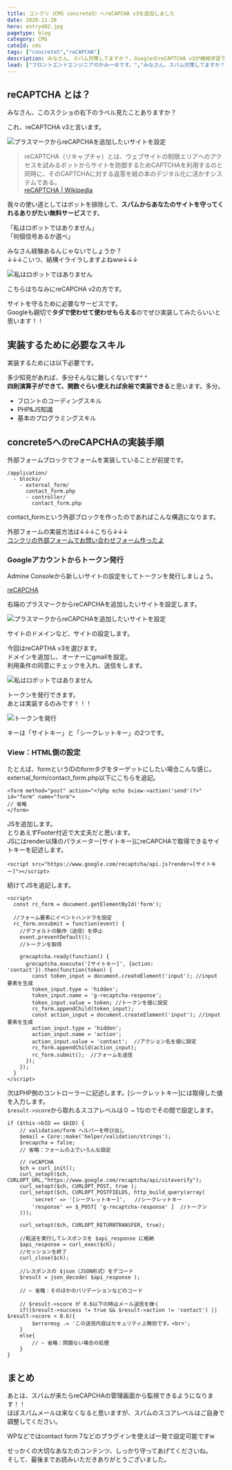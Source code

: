 ```yaml
---
title: コンクリ（CMS concrete5）へreCAPCHA v3を追加しました
date: 2020-11-26
hero: entry402.jpg
pagetype: blog
category: CMS
cateId: cms
tags: ["concrete5","reCAPCHA"]
description: みなさん、スパム対策してますか？。GoogleのreCAPTCHA v3が機械学習で「このメールスパムやで！」って選り分けてくれるようになりました。リリース当初は喜び勇んで運用しているサイトにガツガツ実装しました。じつは最近、当ブログサイト「銀ねこアトリエ」に実装してみたのでそのやり方を紹介します。
lead: ["フロントエンドエンジニアのかみーゆです。","みなさん、スパム対策してますか？GoogleのreCAPTCHA v3が機械学習で「このメールスパムやで！」って選り分けてくれるようになりました。","リリース当初は喜び勇んで運用しているサイトにガツガツ実装しました。","じつは最近、当ブログサイト「銀ねこアトリエ」に実装してみたのでそのやり方を紹介します。"]
---
```

## reCAPTCHA とは？

みなさん、このスクショの右下のラベル見たことありますか？

これ、reCAPTCHA v3と言います。

![プラスマークからreCAPCHAを追加したいサイトを設定](./images/2020/11/entry402-0.png)
> reCAPTCHA（リキャプチャ）とは、ウェブサイトの制限エリアへのアクセスを試みるボットからサイトを防御するためCAPTCHAを利用するのと同時に、そのCAPTCHAに対する返答を紙の本のデジタル化に活かすシステムである。<br>
> [reCAPTCHA | Wikipedia](https://ja.wikipedia.org/wiki/ReCAPTCHA)

我々の使い道としてはボットを排除して、**スパムからあなたのサイトを守ってくれるありがたい無料サービス**です。

「私はロボットではありません」<br>
「何個信号あるか選べ」

みなさん経験あるんじゃないでしょうか？<br>
↓↓↓こいつ、結構イライラしますよねww↓↓↓

![私はロボットではありません](./images/2020/11/entry402-1.png)

こちらはちなみにreCAPCHA v2の方です。

サイトを守るために必要なサービスです。<br>
Googleも親切で**タダで使わせて使わせもらえる**のでぜひ実装してみたらいいと思います！！

## 実装するために必要なスキル
実装するためには以下必要です。

多少知見があれば、多分そんなに難しくないです^ ^<br>
**四則演算子ができて、関数ぐらい使えれば余裕で実装できる**と思います。多分。

* フロントのコーディングスキル
* PHP&JS知識
* 基本のプログラミングスキル

## concrete5へのreCAPCHAの実装手順
外部フォームブロックでフォームを実装していることが前提です。

```
/application/
  - blocks/
    - external_form/
      contact_form.php
      - controller/
        contact_form.php
```
contact_formという外部ブロックを作ったのであればこんな構造になります。

外部フォームの実装方法は↓↓↓こちら↓↓↓<br>
[コンクリの外部フォームでお問い合わせフォーム作ったよ](/blogs/entry236)

### Googleアカウントからトークン発行
Admine Consoleから新しいサイトの設定をしてトークンを発行しましょう。

[reCAPCHA](https://www.google.com/recaptcha/about/)

右端のプラスマークからreCAPCHAを追加したいサイトを設定します。

![プラスマークからreCAPCHAを追加したいサイトを設定](./images/2020/11/entry402-2.png)

サイトのドメインなど、サイトの設定します。

今回はreCAPTHA v3を選びます。<br>
ドメインを追加し、オーナーにgmailを設定。<br>
利用条件の同意にチェックを入れ、送信をします。

![私はロボットではありません](./images/2020/11/entry402-3.png)

トークンを発行できます。<br>
あとは実装するのみです！！！

![トークンを発行](./images/2020/11/entry402-4.png)

キーは「サイトキー」と「シークレットキー」の2つです。

### View：HTML側の設定

たとえば、formというIDのformタグをターゲットにしたい場合こんな感じ。
external_form/contact_form.php以下にこちらを追記。

```
<form method="post" action="<?php echo $view->action('send')?>" id="form" name="form">
// 省略
</form>
```

JSを追加します。<br>
とりあえずFooter付近で大丈夫だと思います。<br>
JSにはrender以降のパラメーター[サイトキー]にreCAPCHAで取得できるサイトキーを記述します。

```
<script src="https://www.google.com/recaptcha/api.js?render=[サイトキー]"></script>
```

続けてJSを追記します。

```
<script>
  const rc_form = document.getElementById('form');

  //フォーム要素にイベントハンドラを設定
  rc_form.onsubmit = function(event) {
    //デフォルトの動作（送信）を停止
    event.preventDefault();
    //トークンを取得

    grecaptcha.ready(function() {
      grecaptcha.execute('[サイトキー]', {action: 'contact'}).then(function(token) {
        const token_input = document.createElement('input'); //input 要素を生成
        token_input.type = 'hidden';
        token_input.name = 'g-recaptcha-response';
        token_input.value = token; //トークンを値に設定
        rc_form.appendChild(token_input);
        const action_input = document.createElement('input'); //input 要素を生成
        action_input.type = 'hidden';
        action_input.name = 'action';
        action_input.value = 'contact';  //アクション名を値に設定
        rc_form.appendChild(action_input);
        rc_form.submit();  //フォームを送信
      });
    });
  }
</script>
```

次はPHP側のコントローラーに記述します。[シークレットキー]には取得した値を入力します。<br>
`$result->score`から取れるスコアレベルは０ ~ 1なのでその間で設定します。

```
if ($this->bID == $bID) {
    // validation/form ヘルパーを呼び出し
    $email = Core::make('helper/validation/strings');
    $recapcha = false;
    // 省略：フォームの上でいろんな設定

    // reCAPCHA
    $ch = curl_init();
    curl_setopt($ch, CURLOPT_URL,"https://www.google.com/recaptcha/api/siteverify");
    curl_setopt($ch, CURLOPT_POST, true );
    curl_setopt($ch, CURLOPT_POSTFIELDS, http_build_query(array(
        'secret' => '[シークレットキー]',   //シークレットキー
        'response' => $_POST[ 'g-recaptcha-response' ]  //トークン
    )));

    curl_setopt($ch, CURLOPT_RETURNTRANSFER, true);

    //転送を実行してレスポンスを $api_response に格納
    $api_response = curl_exec($ch);
    //セッションを終了
    curl_close($ch);

    //レスポンスの $json（JSON形式）をデコード
    $result = json_decode( $api_response );

    // ~ 省略：そのほかのバリデーションなどのコード

    // $result->score が 0.6以下の時はメール送信を弾く
    if(($result->success != true && $result->action != 'contact') || $result->score < 0.6){
        $errormsg .= 'この送信内容はセキュリティ上無効です。<br>';
    }
    else{
        // ~ 省略：問題ない場合の処理
    }
}
```

## まとめ
あとは、スパムが来たらreCAPCHAの管理画面から監視できるようになります！！<br>
ほぼスパムメールは来なくなると思いますが、スパムのスコアレベルはご自身で調整してください。

WPなどではcontact form 7などのプラグインを使えば一発で設定可能ですw

せっかくの大切なあなたのコンテンツ、しっかり守ってあげてくださいね。<br>
そして、最後までお読みいただきありがとうございました。
